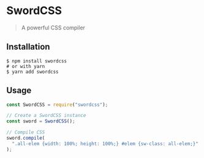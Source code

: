 # SwordCSS

> A powerful CSS compiler

## Installation

```
$ npm install swordcss
# or with yarn
$ yarn add swordcss
```

## Usage

```js
const SwordCSS = require("swordcss");

// Create a SwordCSS instance
const sword = SwordCSS();

// Compile CSS
sword.compile(
  ".all-elem {width: 100%; height: 100%;} #elem {sw-class: all-elem;}"
);
```
